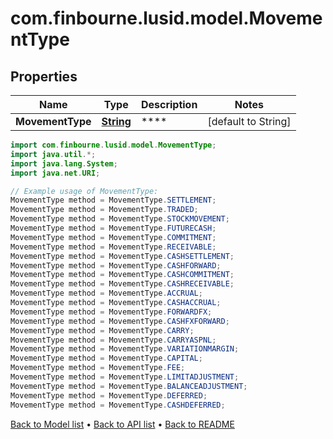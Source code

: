 # com.finbourne.lusid.model.MovementType

## Properties

Name | Type | Description | Notes
------------ | ------------- | ------------- | -------------
**MovementType** | [**String**](.md) | **** | [default to String]

```java
import com.finbourne.lusid.model.MovementType;
import java.util.*;
import java.lang.System;
import java.net.URI;

// Example usage of MovementType:
MovementType method = MovementType.SETTLEMENT;
MovementType method = MovementType.TRADED;
MovementType method = MovementType.STOCKMOVEMENT;
MovementType method = MovementType.FUTURECASH;
MovementType method = MovementType.COMMITMENT;
MovementType method = MovementType.RECEIVABLE;
MovementType method = MovementType.CASHSETTLEMENT;
MovementType method = MovementType.CASHFORWARD;
MovementType method = MovementType.CASHCOMMITMENT;
MovementType method = MovementType.CASHRECEIVABLE;
MovementType method = MovementType.ACCRUAL;
MovementType method = MovementType.CASHACCRUAL;
MovementType method = MovementType.FORWARDFX;
MovementType method = MovementType.CASHFXFORWARD;
MovementType method = MovementType.CARRY;
MovementType method = MovementType.CARRYASPNL;
MovementType method = MovementType.VARIATIONMARGIN;
MovementType method = MovementType.CAPITAL;
MovementType method = MovementType.FEE;
MovementType method = MovementType.LIMITADJUSTMENT;
MovementType method = MovementType.BALANCEADJUSTMENT;
MovementType method = MovementType.DEFERRED;
MovementType method = MovementType.CASHDEFERRED;
```


[Back to Model list](../README.md#documentation-for-models) &#8226; [Back to API list](../README.md#documentation-for-api-endpoints) &#8226; [Back to README](../README.md)
